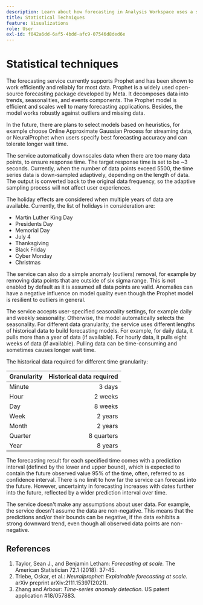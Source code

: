 ```yaml
---
description: Learn about how forecasting in Analysis Workspace uses a series of advanced statistical techniques to determine forecast values.
title: Statistical Techniques
feature: Visualizations
role: User
exl-id: f042a6dd-6af5-4bdd-afc9-07546d8ded6e
---
```

# Statistical techniques

The forecasting service currently supports Prophet and has been shown to work efficiently and reliably for most data. Prophet is a widely used open-source forecasting package developed by Meta. It decomposes data into trends, seasonalities, and events components. The Prophet model is efficient and scales well to many forecasting applications. Besides, the model works robustly against outliers and missing data.  
 
In the future, there are plans to select models based on heuristics, for example choose Online Approximate Gaussian Process for streaming data, or NeuralProphet when users specify best forecasting accuracy and can tolerate longer wait time. 
 
The service automatically downscales data when there are too many data points, to ensure response time. The target response time is set to be ~3 seconds. Currently, when the number of data points exceed 5500, the time series data is down-sampled adaptively, depending on the length of data. The output is converted back to the original data frequency, so the adaptive sampling process will not affect user experiences.
 
The holiday effects are considered when multiple years of data are available. Currently, the list of holidays in consideration are: 

* Martin Luther King Day 
* Presidents Day 
* Memorial Day 
* July 4 
* Thanksgiving 
* Black Friday 
* Cyber Monday 
* Christmas 

The service can also do a simple anomaly (outliers) removal, for example by removing data points that are outside of six sigma range. This is not enabled by default as it is assumed all data points are valid. Anomalies can have a negative influence on model quality even though the Prophet model is resilient to outliers in general. 
 
The service accepts user-specified seasonality settings, for example daily and weekly seasonality. Otherwise, the model automatically selects the seasonality. For different data granularity, the service uses different lengths of historical data to build forecasting models. For example, for daily data, it pulls more than a year of data (if available). For hourly data, it pulls eight weeks of data (if available). Pulling data can be time-consuming and sometimes causes longer wait time. 

The historical data required for different time granularity: 

| Granularity | Historical data required |
|---|--:|
| Minute | 3 days |
| Hour | 2 weeks |
| Day | 8 weeks |
| Week | 2 years |
| Month | 2 years |
| Quarter | 8 quarters |
| Year | 8 years |
 
 
The forecasting result for each specified time comes with a prediction interval (defined by the lower and upper bound), which is expected to contain the future observed value 95% of the time, often, referred to as confidence interval. There is no limit to how far the service can forecast into the future. However, uncertainty in forecasting increases with dates further into the future, reflected by a wider prediction interval over time. 
 
The service doesn't make any assumptions about user data. For example, the service doesn't assume the data are non-negative. This means that the predictions and/or their bounds can be negative, if the data exhibits a strong downward trend, even though all observed data points are non-negative. 
 

## References

1. Taylor, Sean J., and Benjamin Letham: *Forecasting at scale.* The American Statistician 72.1 (2018): 37-45. 
1. Triebe, Oskar, et al.: *Neuralprophet: Explainable forecasting at scale.* arXiv preprint arXiv:2111.15397(2021). 
1. Zhang and Arbour: *Time-series anomaly detection.* US patent application #18/057883.
